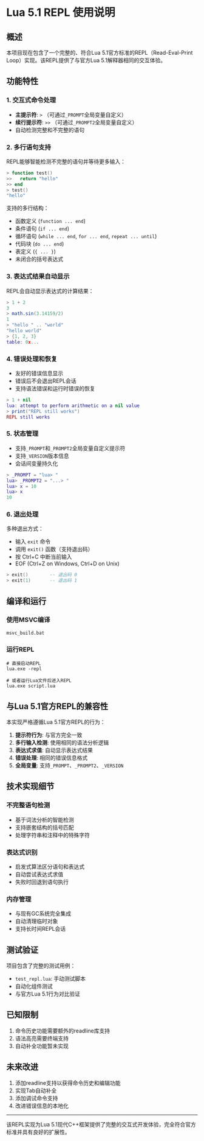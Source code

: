 # Lua 5.1 REPL 使用说明

## 概述

本项目现在包含了一个完整的、符合Lua 5.1官方标准的REPL（Read-Eval-Print Loop）实现。该REPL提供了与官方Lua 5.1解释器相同的交互体验。

## 功能特性

### 1. 交互式命令处理
- **主提示符**: `>` （可通过`_PROMPT`全局变量自定义）
- **续行提示符**: `>>` （可通过`_PROMPT2`全局变量自定义）
- 自动检测完整和不完整的语句

### 2. 多行语句支持
REPL能够智能检测不完整的语句并等待更多输入：

```lua
> function test()
>>   return "hello"
>> end
> test()
"hello"
```

支持的多行结构：
- 函数定义 (`function ... end`)
- 条件语句 (`if ... end`)
- 循环语句 (`while ... end`, `for ... end`, `repeat ... until`)
- 代码块 (`do ... end`)
- 表定义 (`{ ... }`)
- 未闭合的括号表达式

### 3. 表达式结果自动显示
REPL会自动显示表达式的计算结果：

```lua
> 1 + 2
3
> math.sin(3.14159/2)
1
> "hello " .. "world"
"hello world"
> {1, 2, 3}
table: 0x...
```

### 4. 错误处理和恢复
- 友好的错误信息显示
- 错误后不会退出REPL会话
- 支持语法错误和运行时错误的恢复

```lua
> 1 + nil
lua: attempt to perform arithmetic on a nil value
> print("REPL still works")
REPL still works
```

### 5. 状态管理
- 支持`_PROMPT`和`_PROMPT2`全局变量自定义提示符
- 支持`_VERSION`版本信息
- 会话间变量持久化

```lua
> _PROMPT = "lua> "
lua> _PROMPT2 = "...> "
lua> x = 10
lua> x
10
```

### 6. 退出处理
多种退出方式：
- 输入 `exit` 命令
- 调用 `exit()` 函数（支持退出码）
- 按 Ctrl+C 中断当前输入
- EOF (Ctrl+Z on Windows, Ctrl+D on Unix)

```lua
> exit()        -- 退出码 0
> exit(1)       -- 退出码 1
```

## 编译和运行

### 使用MSVC编译
```batch
msvc_build.bat
```

### 运行REPL
```batch
# 直接启动REPL
lua.exe -repl

# 或者运行Lua文件后进入REPL
lua.exe script.lua
```

## 与Lua 5.1官方REPL的兼容性

本实现严格遵循Lua 5.1官方REPL的行为：

1. **提示符行为**: 与官方完全一致
2. **多行输入检测**: 使用相同的语法分析逻辑
3. **表达式求值**: 自动显示表达式结果
4. **错误处理**: 相同的错误信息格式
5. **全局变量**: 支持`_PROMPT`、`_PROMPT2`、`_VERSION`

## 技术实现细节

### 不完整语句检测
- 基于词法分析的智能检测
- 支持嵌套结构的括号匹配
- 处理字符串和注释中的特殊字符

### 表达式识别
- 启发式算法区分语句和表达式
- 自动尝试表达式求值
- 失败时回退到语句执行

### 内存管理
- 与现有GC系统完全集成
- 自动清理临时对象
- 支持长时间REPL会话

## 测试验证

项目包含了完整的测试用例：
- `test_repl.lua`: 手动测试脚本
- 自动化组件测试
- 与官方Lua 5.1行为对比验证

## 已知限制

1. 命令历史功能需要额外的readline库支持
2. 语法高亮需要终端支持
3. 自动补全功能暂未实现

## 未来改进

1. 添加readline支持以获得命令历史和编辑功能
2. 实现Tab自动补全
3. 添加调试命令支持
4. 改进错误信息的本地化

---

该REPL实现为Lua 5.1现代C++框架提供了完整的交互式开发体验，完全符合官方标准并具有良好的扩展性。
